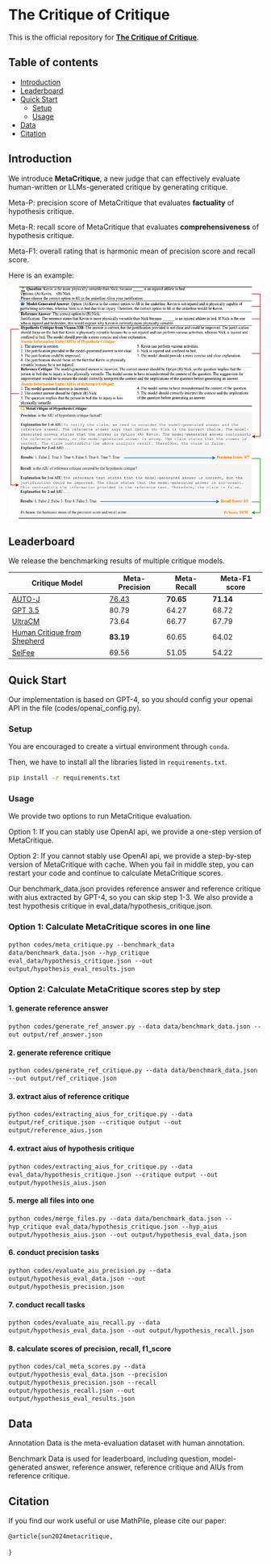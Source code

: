 # The Critique of Critique

This is the official repository for [**The Critique of Critique**](https://arxiv.org/abs/).


## Table of contents
- [Introduction](#Introduction)
- [Leaderboard](#leaderboard)
- [Quick Start](#quick-start)
  - [Setup](#setup)
  - [Usage](#usage)
- [Data](#data)
- [Citation](#citation)


## Introduction
We introduce **MetaCritique**, a new judge that can effectively evaluate human-written or LLMs-generated critique by generating critique. 

Meta-P: precision score of MetaCritique that evaluates **factuality** of hypothesis critique.

Meta-R: recall score of MetaCritique that evaluates **comprehensiveness** of hypothesis critique.

Meta-F1: overall rating that is harmonic mean of precision score and recall score.

Here is an example:

<img src="figs/example.png" style="zoom: 75%;" />

## Leaderboard
We release the benchmarking results of multiple critique models.


| Critique Model                                                                     | Meta-Precision | Meta-Recall  | Meta-F1 score |
|---------------------------------------------------------------------------|--| ---- | ---- |
| [AUTO-J](https://github.com/GAIR-NLP/auto-j)                                          | <u>76.43</u> | **70.65**  | **71.14** |
| [GPT 3.5](https://openai.com/blog/gpt-3-5-turbo-fine-tuning-and-api-updates)         | 80.79  | 64.27  | 68.72   |
| [UltraCM](https://github.com/OpenBMB/UltraFeedback)                                   | 73.64 | 66.77  | 67.79 |
| [Human Critique from Shepherd](https://github.com/facebookresearch/Shepherd)          | **83.19** | 60.65   |  64.02   |
| [SelFee](https://github.com/kaistAI/SelFee)                                           | 69.56  |  51.05  |  54.22 |

## Quick Start
Our implementation is based on GPT-4, so you should config your openai API in the file (codes/openai_config.py).

### Setup

You are encouraged to create a virtual environment through `conda`.

Then, we have to install all the libraries listed in `requirements.txt`. 

```bash
pip install -r requirements.txt
```

### Usage
We provide two options to run MetaCritique evaluation.

Option 1: If you can stably use OpenAI api, we provide a one-step version of MetaCritique.

Option 2: If you cannot stably use OpenAI api, we provide a step-by-step version of MetaCritique with cache. When you fail in middle step, you can restart your code and continue to calculate MetaCritique scores. 

Our benchmark_data.json provides reference answer and reference critique with aius extracted by GPT-4, so you can skip step 1-3. We also provide a test hypothesis critique in eval_data/hypothesis_critique.json.

### Option 1: Calculate MetaCritique scores in one line
```
python codes/meta_critique.py --benchmark_data data/benchmark_data.json --hyp_critique eval_data/hypothesis_critique.json --out output/hypothesis_eval_results.json
```

### Option 2: Calculate MetaCritique scores step by step

#### 1. generate reference answer
```
python codes/generate_ref_answer.py --data data/benchmark_data.json --out output/ref_answer.json
```

#### 2. generate reference critique
```
python codes/generate_ref_critique.py --data data/benchmark_data.json --out output/ref_critique.json
```

#### 3. extract aius of reference critique
```
python codes/extracting_aius_for_critique.py --data output/ref_critique.json --critique output --out output/reference_aius.json
```

#### 4. extract aius of hypothesis critique
```
python codes/extracting_aius_for_critique.py --data eval_data/hypothesis_critique.json --critique output --out output/hypothesis_aius.json
```

#### 5. merge all files into one
```
python codes/merge_files.py --data data/benchmark_data.json --hyp_critique eval_data/hypothesis_critique.json --hyp_aius output/hypothesis_aius.json --out output/hypothesis_eval_data.json
```

#### 6. conduct precision tasks
```
python codes/evaluate_aiu_precision.py --data output/hypothesis_eval_data.json --out output/hypothesis_precision.json
```

#### 7. conduct recall tasks
```
python codes/evaluate_aiu_recall.py --data output/hypothesis_eval_data.json --out output/hypothesis_recall.json
```

#### 8. calculate scores of precision, recall, f1_score 
```
python codes/cal_meta_scores.py --data output/hypothesis_eval_data.json --precision output/hypothesis_precision.json --recall output/hypothesis_recall.json --out output/hypothesis_eval_results.json
```

## Data
Annotation Data is the meta-evaluation dataset with human annotation.

Benchmark Data is used for leaderboard, including question, model-generated answer, reference answer, reference critique and AIUs from reference critique.

## Citation

If you find our work useful or use MathPile, please cite our paper:

```
@article{sun2024metacritique,
      
}
```

